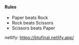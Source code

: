 
#### Rules

- Paper beats Rock
- Rock beats Scissors
- Scissors beats Paper


netlify: https://btufinal.netlify.app/
